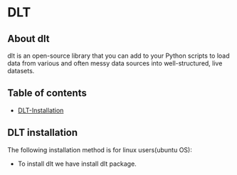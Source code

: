 # DLT
## About dlt
dlt is an open-source library that you can add to your Python scripts to load data from various and often messy data sources into well-structured, live datasets.
## Table of contents
* [DLT-Installation](#DLT-Installation)
## DLT installation
The following installation method is for linux users(ubuntu OS):
* To install dlt we have install dlt package.
